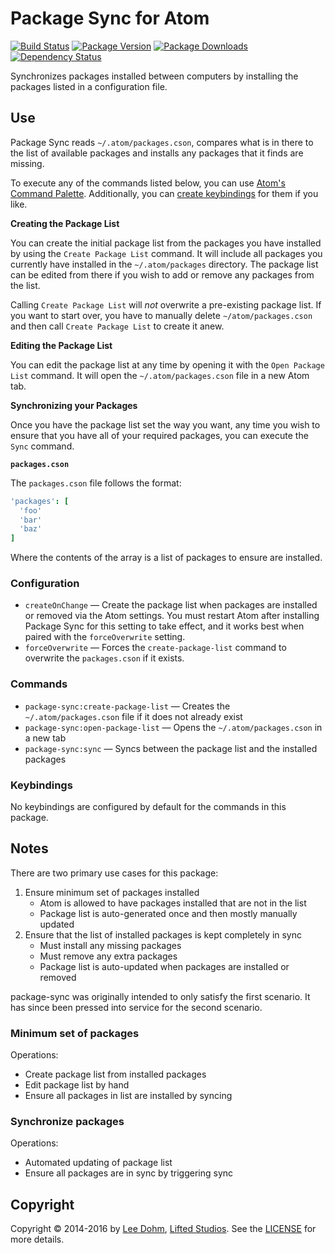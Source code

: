 # Package Sync for Atom
[![Build Status](https://travis-ci.org/lee-dohm/package-sync.svg?branch=master)](https://travis-ci.org/lee-dohm/package-sync)
[![Package Version](https://img.shields.io/apm/v/package-sync.svg)](https://atom.io/packages/package-sync)
[![Package Downloads](https://img.shields.io/apm/dm/package-sync.svg)](https://atom.io/packages/package-sync)
[![Dependency Status](https://david-dm.org/lee-dohm/package-sync.svg)](https://david-dm.org/lee-dohm/package-sync)

Synchronizes packages installed between computers by installing the packages listed in a configuration file.

## Use

Package Sync reads `~/.atom/packages.cson`, compares what is in there to the list of available packages and installs any packages that it finds are missing.

To execute any of the commands listed below, you can use [Atom's Command Palette](http://flight-manual.atom.io/getting-started/sections/atom-basics/#command-palette). Additionally, you can [create keybindings](http://flight-manual.atom.io/using-atom/sections/basic-customization/#customizing-keybindings) for them if you like.

**Creating the Package List**

You can create the initial package list from the packages you have installed by using the `Create Package List` command. It will include all packages you currently have installed in the `~/.atom/packages` directory. The package list can be edited from there if you wish to add or remove any packages from the list.

Calling `Create Package List` will *not* overwrite a pre-existing package list. If you want to start over, you have to manually delete `~/atom/packages.cson` and then call `Create Package List` to create it anew.

**Editing the Package List**

You can edit the package list at any time by opening it with the `Open Package List` command. It will open the `~/.atom/packages.cson` file in a new Atom tab.

**Synchronizing your Packages**

Once you have the package list set the way you want, any time you wish to ensure that you have all of your required packages, you can execute the `Sync` command.

**`packages.cson`**

The `packages.cson` file follows the format:

```coffee
'packages': [
  'foo'
  'bar'
  'baz'
]
```

Where the contents of the array is a list of packages to ensure are installed.

### Configuration

* `createOnChange` &mdash; Create the package list when packages are installed or removed via the Atom settings. You must restart Atom after installing Package Sync for this setting to take effect, and it works best when paired with the `forceOverwrite` setting.
* `forceOverwrite` &mdash; Forces the `create-package-list` command to overwrite the `packages.cson` if it exists.

### Commands

* `package-sync:create-package-list` &mdash; Creates the `~/.atom/packages.cson` file if it does not already exist
* `package-sync:open-package-list` &mdash; Opens the `~/.atom/packages.cson` in a new tab
* `package-sync:sync` &mdash; Syncs between the package list and the installed packages

### Keybindings

No keybindings are configured by default for the commands in this package.

## Notes

There are two primary use cases for this package:

1. Ensure minimum set of packages installed
    * Atom is allowed to have packages installed that are not in the list
    * Package list is auto-generated once and then mostly manually updated
1. Ensure that the list of installed packages is kept completely in sync
    * Must install any missing packages
    * Must remove any extra packages
    * Package list is auto-updated when packages are installed or removed

package-sync was originally intended to only satisfy the first scenario. It has since been pressed into service for the second scenario.

### Minimum set of packages

Operations:

* Create package list from installed packages
* Edit package list by hand
* Ensure all packages in list are installed by syncing

### Synchronize packages

Operations:

* Automated updating of package list
* Ensure all packages are in sync by triggering sync

## Copyright

Copyright &copy; 2014-2016 by [Lee Dohm](http://www.lee-dohm.com), [Lifted Studios](http://www.liftedstudios.com). See the [LICENSE](https://github.com/lee-dohm/package-sync/blob/master/LICENSE.md) for more details.
